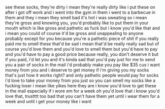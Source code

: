 see these socks, they're dirty
i mean they're really dirty
like i put these on after i got off work
and i went into the gym in them
i went to a barbecue in them
and they i mean they smell bad
it's hot i was sweating so
i mean they're gross
and knowing you, you'd probably like to put them in your mouth
which is like gross and pathetic as fuck
but i know you'd like that
and i mean you could of course
it'd be gross and unappealing to anyone probably
except for you
because you're a pathetic piece of shit
if you really paid me to smell these
that'd be sad
i mean that'd be really really sad
but of course you'd love them
and you'd love to smell them but
you'd have to pay and you'd have to pay a good price
because really, you don't deserve it
but if you paid, i'd let you
and it's kinda sad that you'd pay just for me to send you a pair of socks in the mail
i'd probably make you pay like $35 cus i want money from you
and i deserve to get money if i'm giving you my socks
that's just how it works right?
and only pathetic people would pay for socks
i'd love to take your money from you just so you can smell my socks like a fucking loser
i mean like yikes
here they are
i know you'd love to get these in the mail
especially if i wore em for a week
oh you'd love that
i know you'd love that, trustttt
too bad that you can't have them yet
until i wear them for a week and until i get your money like i want

